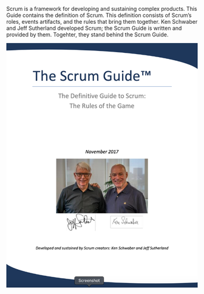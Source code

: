 Scrum is a framework for developing and sustaining complex products. This Guide contains the definition of Scrum. This definition consists of Scrum’s roles, events artifacts, and the rules that bring them together. Ken Schwaber and Jeff Sutherland developed Scrum; the Scrum Guide is written and provided by them. Togehter, they stand behind the Scrum Guide.

![the-scrum-guide](the-scrum-guide/the-scrum-guide.png "The Scrum Guide")